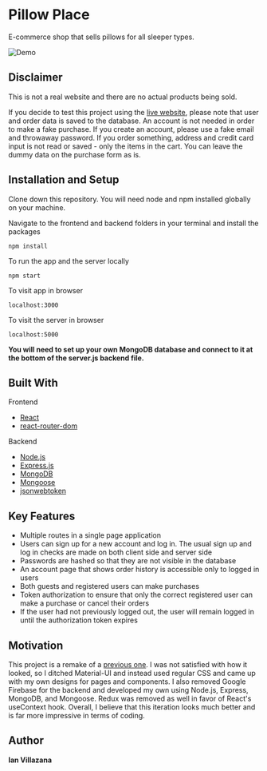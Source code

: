 # Pillow Place

E-commerce shop that sells pillows for all sleeper types.

![Demo](pillow_demo.gif)

## Disclaimer

This is not a real website and there are no actual products being sold.

If you decide to test this project using the 
[live website](https://ijv-pillow-place.netlify.app/), please note that user 
and order data is saved to the database. An account is not needed in order to 
make a fake purchase. If you create an account, please use a fake email and 
throwaway password. If you order something, address and credit card input is 
not read or saved - only the items in the cart. You can leave the dummy data 
on the purchase form as is.

## Installation and Setup

Clone down this repository. You will need node and npm installed globally on 
your machine.

Navigate to the frontend and backend folders in your terminal and install the
packages

`npm install`

To run the app and the server locally

`npm start`

To visit app in browser

`localhost:3000`

To visit the server in browser

`localhost:5000`

**You will need to set up your own MongoDB database and connect to it at the 
bottom of the server.js backend file.**

## Built With

Frontend
* [React](https://reactjs.org/)
* [react-router-dom](https://www.npmjs.com/package/react-router-dom)

Backend
* [Node.js](https://nodejs.org/en/)
* [Express.js](https://expressjs.com/)
* [MongoDB](https://www.mongodb.com/)
* [Mongoose](https://mongoosejs.com/)
* [jsonwebtoken](https://www.npmjs.com/package/jsonwebtoken)

## Key Features

* Multiple routes in a single page application
* Users can sign up for a new account and log in. The usual sign up and log in
checks are made on both client side and server side
* Passwords are hashed so that they are not visible in the database
* An account page that shows order history is accessible only to logged in users
* Both guests and registered users can make purchases
* Token authorization to ensure that only the correct registered user can make a
purchase or cancel their orders
* If the user had not previously logged out, the user will remain logged in
until the authorization token expires

## Motivation

This project is a remake of a [previous one](https://github.com/ianvillazana/pillow-place-old). I was not satisfied with how it looked, so I ditched 
Material-UI and instead used regular CSS and came up with my own designs for 
pages and components. I also removed Google Firebase for the backend and 
developed my own using Node.js, Express, MongoDB, and Mongoose. Redux was
removed as well in favor of React's useContext hook. Overall, I believe that
this iteration looks much better and is far more impressive in terms of coding.

## Author

**Ian Villazana**

